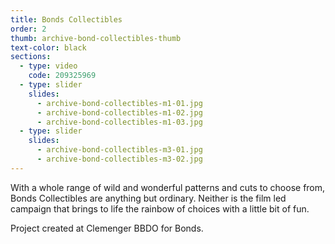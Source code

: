 ```yaml
---
title: Bonds Collectibles
order: 2
thumb: archive-bond-collectibles-thumb
text-color: black
sections:
  - type: video
    code: 209325969
  - type: slider
    slides:
      - archive-bond-collectibles-m1-01.jpg
      - archive-bond-collectibles-m1-02.jpg
      - archive-bond-collectibles-m1-03.jpg
  - type: slider
    slides:
      - archive-bond-collectibles-m3-01.jpg
      - archive-bond-collectibles-m3-02.jpg
---
```

With a whole range of wild and wonderful patterns and cuts to choose from, Bonds Collectibles are anything but ordinary. Neither is the film led campaign that brings to life the rainbow of choices with a little bit of fun.

Project created at Clemenger BBDO for Bonds.
